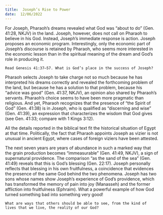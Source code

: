 ```yaml
---
title:  Joseph’s Rise to Power
date:  12/06/2022
---
```


For Joseph, Pharaoh’s dreams revealed what God was “about to do” (Gen. 41:28, NKJV) in the land. Joseph, however, does not call on Pharaoh to believe in his God. Instead, Joseph’s immediate response is action. Joseph proposes an economic program. Interestingly, only the economic part of Joseph’s discourse is retained by Pharaoh, who seems more interested in the economic lesson than in the spiritual meaning of the dream and God’s role in producing it.

`Read Genesis 41:37–57. What is God’s place in the success of Joseph?`

Pharaoh selects Joseph to take charge not so much because he has interpreted his dreams correctly and revealed the forthcoming problem of the land, but because he has a solution to that problem, because his “advice was good” (Gen. 41:37, NKJV), an opinion also shared by Pharaoh’s servants. Pharaoh’s choice seems to have been more pragmatic than religious. And yet, Pharaoh recognizes that the presence of “the Spirit of God” (Gen. 41:38) is in Joseph, who is qualified as “discerning and wise” (Gen. 41:39), an expression that characterizes the wisdom that God gives (see Gen. 41:33; compare with 1 Kings 3:12).

All the details reported in the biblical text fit the historical situation of Egypt at that time. Politically, the fact that Pharaoh appoints Joseph as vizier is not unusual in ancient Egypt, where cases of foreign viziers have been attested.

The next seven years are years of abundance in such a marked way that the grain production becomes “immeasurable” (Gen. 41:49, NKJV), a sign of supernatural providence. The comparison “as the sand of the sea” (Gen. 41:49) reveals that this is God’s blessing (Gen. 22:17). Joseph personally reflects that blessing in his own fruitfulness, a coincidence that evidences the presence of the same God behind the two phenomena. Joseph has two sons whose names show Joseph’s experience of God’s providence, which has transformed the memory of pain into joy (Manasseh) and the former affliction into fruitfulness (Ephraim). What a powerful example of how God turned something bad into something very good!

`What are ways that others should be able to see, from the kind of lives that we live, the reality of our God?`